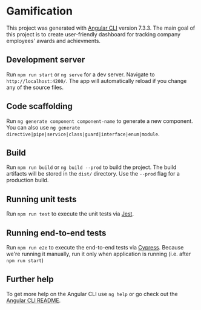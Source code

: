 # Gamification

This project was generated with [Angular CLI](https://github.com/angular/angular-cli) version 7.3.3.
The main goal of this project is to create user-friendly dashboard for tracking company employees' awards and achievments. 

## Development server

Run `npm run start` or `ng serve` for a dev server. Navigate to `http://localhost:4200/`. The app will automatically reload if you change any of the source files.

## Code scaffolding

Run `ng generate component component-name` to generate a new component. You can also use `ng generate directive|pipe|service|class|guard|interface|enum|module`.

## Build

Run `npm run build` or `ng build --prod` to build the project. The build artifacts will be stored in the `dist/` directory. Use the `--prod` flag for a production build.

## Running unit tests

Run `npm run test` to execute the unit tests via [Jest](https://jestjs.io).

## Running end-to-end tests

Run `npm run e2e` to execute the end-to-end tests via [Cypress](http://www.cypress.io/).
Because we're running it manually, run it only when application is running (i.e. after `npm run start`)

## Further help

To get more help on the Angular CLI use `ng help` or go check out the [Angular CLI README](https://github.com/angular/angular-cli/blob/master/README.md).
